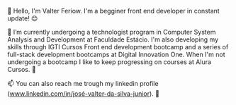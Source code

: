 👋 Hello, I'm Valter Feriow. I'm a begginer front end developer in constant update! 😊 

🌱 I’m currently undergoing a technologist program in Computer System Analysis and Development at Faculdade Estácio. I'm also developing my skills through IGTI Cursos Front end development bootcamp and a series of full-stack development bootcamps at Digital Innovation One. When I'm not undergoing a bootcamp I like to keep progressing on courses at Alura Cursos. 🌳  

📫 You can also reach me trough my linkedin profile (www.linkedin.com/in/josé-valter-da-silva-junior). 📨

<!---
Feriow/Feriow is a ✨ special ✨ repository because its `README.md` (this file) appears on your GitHub profile.
You can click the Preview link to take a look at your changes.
--->
